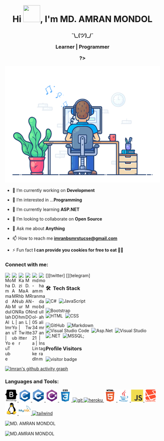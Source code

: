 <h1 align="center">Hi <img src="https://emojipedia-us.s3.amazonaws.com/source/noto-emoji-animations/344/waving-hand_1f44b.gif" height="55px" width="55px">, I'm MD. AMRAN MONDOL</h1>
<h3 align="center">¯\_(ツ)_/¯

 Learner | Programmer 

?></h3>

<p align="center"> <img src="dev-working.gif" alt="MahbubDev"/> </p>

- 🔭 I’m currently working on **Development**
- 👀 I’m interested in ...**Programming**

- 🌱 I’m currently learning **ASP.NET**

- 👯 I’m looking to collaborate on **Open Source**

- 💬 Ask me about **Anything**

- 📫 How to reach me **imranbsmrstucse@gmail.com**

- ⚡ Fun fact **I can provide you cookies for free to eat 🍪😂**

### Connect with me:


[<img align="left" alt="Mohammad Abdullah Al Imran | YouTube" width="22px" src="https://cdn-icons-png.flaticon.com/512/124/124010.png" />][facebook]
[<img align="left" alt="MD. AMRAN MONDOL | YouTube" width="22px" src="https://cdn.jsdelivr.net/npm/simple-icons@v3/icons/youtube.svg" />][youtube]
[<img align="left" alt="Kazi Mahbubur Rahman | Twitter" width="22px" src="https://cdn.jsdelivr.net/npm/simple-icons@v3/icons/twitter.svg" />][twitter]
[<img align="left" alt="MD. AMRAN MONDOL | Twitter" width="22px" src="https://cdn-icons-png.flaticon.com/512/906/906377.png" />][telegram]
[<img align="left" alt="md-amran-mondol-05343721a | LinkedIn" width="22px" src="https://cdn.jsdelivr.net/npm/simple-icons@v3/icons/linkedin.svg" />][linkedin]
[<img align="left" alt="mohammadabdullahalimran | Instagram" width="22px" src="https://cdn.jsdelivr.net/npm/simple-icons@v3/icons/instagram.svg" />][instagram]
<br />

### 🛠 &nbsp;Tech Stack

![C#](https://img.shields.io/badge/C%23-C%20Sharp-orange)&nbsp;
![JavaScript](https://img.shields.io/badge/-JavaScript-05122A?style=flat&logo=javascript)&nbsp;


![Bootstrap](https://img.shields.io/badge/-Bootstrap-05122A?style=flat&logo=bootstrap&logoColor=563D7C)\
![HTML](https://img.shields.io/badge/-HTML-05122A?style=flat&logo=HTML5)&nbsp;
![CSS](https://img.shields.io/badge/-CSS-05122A?style=flat&logo=CSS3&logoColor=1572B6)&nbsp;

![GitHub](https://img.shields.io/badge/-GitHub-05122A?style=flat&logo=github)&nbsp;
![Markdown](https://img.shields.io/badge/-Markdown-05122A?style=flat&logo=markdown)\
![Visual Studio Code](https://img.shields.io/badge/-Visual%20Studio%20Code-05122A?style=flat&logo=visual-studio-code&logoColor=007ACC)&nbsp;
![Asp.Net](https://img.shields.io/badge/Asp.Net-Asp.Net-yellowgreen)&nbsp;
![Visual Studio](https://img.shields.io/badge/MSStudio-Microsoft%20Visual%20Studio-green)&nbsp;
![.NET](https://img.shields.io/badge/ASP.NET%20CORE-.NET%20CORE-brightgreen)&nbsp;
![MSSQL](https://img.shields.io/badge/MSSQL-Microsoft%20SQL-%234479A1);
<br />
### Profile Visitors 
![visitor badge](https://visitor-badge.glitch.me/badge?page_id=IMRAN-5740.visitor-badge&left_color=blue&right_color=yellow)
<br />

[![Imran's github activity graph](https://activity-graph.herokuapp.com/graph?username=IMRAN-5740&bg_color=ffffff&color=777777&line=ff5200&point=1adbce&area=true&hide_border=true)](https://github.com/IMRAN-5740/github-readme-activity-graph)


<h3 align="left">Languages and Tools:</h3>
<p align="left"> <a href="https://getbootstrap.com" target="_blank"> <img src="https://raw.githubusercontent.com/devicons/devicon/master/icons/bootstrap/bootstrap-plain-wordmark.svg" alt="bootstrap" width="40" height="40"/> </a> <a href="https://www.cprogramming.com/" target="_blank"> <img src="https://raw.githubusercontent.com/devicons/devicon/master/icons/c/c-original.svg" alt="c" width="40" height="40"/> </a> <a href="https://www.w3schools.com/cpp/" target="_blank"> <img src="https://raw.githubusercontent.com/devicons/devicon/master/icons/cplusplus/cplusplus-original.svg" alt="cplusplus" width="40" height="40"/> </a> <a href="https://www.w3schools.com/cs/" target="_blank"> <img src="https://raw.githubusercontent.com/devicons/devicon/master/icons/csharp/csharp-original.svg" alt="csharp" width="40" height="40"/> </a> <a href="https://www.w3schools.com/css/" target="_blank"> <img src="https://raw.githubusercontent.com/devicons/devicon/master/icons/css3/css3-original-wordmark.svg" alt="css3" width="40" height="40"/> </a> <a href="https://git-scm.com/" target="_blank"> <img src="https://www.vectorlogo.zone/logos/git-scm/git-scm-icon.svg" alt="git" width="40" height="40"/> </a> <a href="https://heroku.com" target="_blank"> <img src="https://www.vectorlogo.zone/logos/heroku/heroku-icon.svg" alt="heroku" width="40" height="40"/> </a> <a href="https://www.w3.org/html/" target="_blank"> <img src="https://raw.githubusercontent.com/devicons/devicon/master/icons/html5/html5-original-wordmark.svg" alt="html5" width="40" height="40"/> </a> <a href="https://www.java.com" target="_blank"> <img src="https://raw.githubusercontent.com/devicons/devicon/master/icons/java/java-original.svg" alt="java" width="40" height="40"/> </a> <a href="https://developer.mozilla.org/en-US/docs/Web/JavaScript" target="_blank"> <img src="https://raw.githubusercontent.com/devicons/devicon/master/icons/javascript/javascript-original.svg" alt="javascript" width="40" height="40"/> </a> <a href="https://laravel.com/" target="_blank"> <img src="https://raw.githubusercontent.com/devicons/devicon/master/icons/laravel/laravel-plain-wordmark.svg" alt="laravel" width="40" height="40"/> </a> <a href="https://www.linux.org/" target="_blank"> <img src="https://raw.githubusercontent.com/devicons/devicon/master/icons/linux/linux-original.svg" alt="linux" width="40" height="40"/> </a> <a href="https://www.mysql.com/" target="_blank"> <img src="https://raw.githubusercontent.com/devicons/devicon/master/icons/mysql/mysql-original-wordmark.svg" alt="mysql" width="40" height="40"/> </a> <a href="https://tailwindcss.com/" target="_blank"> <img src="https://www.vectorlogo.zone/logos/tailwindcss/tailwindcss-icon.svg" alt="tailwind" width="40" height="40"/> </a> 
 <a href=" https://iconduck.com/" <img src="https://iconduck.com/icons/27153/c-sharp-c" width="40" height="40/> " > </a>
</p>

<p><img width="494" align="center" src="https://github-readme-stats.vercel.app/api/top-langs?username=IMRAN-5740&show_icons=true&locale=en&layout=compact" alt="MD. AMRAN MONDOL" /></p>

<p><img align="center" src="https://github-readme-stats.vercel.app/api?username=IMRAN-5740&show_icons=true&locale=en" alt="MD.AMRAN MONDOL" /></p>

[facebook]: https://www.facebook.com/imran5740.cse.bsmrstu
[youtube]: https://youtube.com/@mdamranmondol1111
[instagram]: https://www.instagram.com/mohammadabdullahalimran
[linkedin]: https://www.linkedin.com/in/md-amran-mondol-05343721a/

